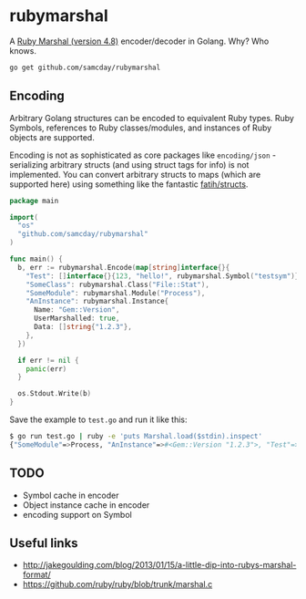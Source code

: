 # rubymarshal

A [Ruby Marshal (version 4.8)](https://ruby-doc.org/core-2.3.0/Marshal.html) encoder/decoder in Golang. Why? Who knows.

```sh
go get github.com/samcday/rubymarshal
```

## Encoding

Arbitrary Golang structures can be encoded to equivalent Ruby types. Ruby Symbols, references to Ruby classes/modules, and instances of Ruby objects are supported.

Encoding is not as sophisticated as core packages like `encoding/json` - serializing arbitrary structs (and using struct tags for info) is not implemented. You can convert arbitrary structs to maps (which are supported here) using something like the fantastic [fatih/structs](https://github.com/fatih/structs).

```go
package main

import(
  "os"
  "github.com/samcday/rubymarshal"
)

func main() {
  b, err := rubymarshal.Encode(map[string]interface{}{
    "Test": []interface{}{123, "hello!", rubymarshal.Symbol("testsym")},
    "SomeClass": rubymarshal.Class("File::Stat"),
    "SomeModule": rubymarshal.Module("Process"),
    "AnInstance": rubymarshal.Instance{
      Name: "Gem::Version",
      UserMarshalled: true,
      Data: []string{"1.2.3"},
    },
  })

  if err != nil {
    panic(err)
  }

  os.Stdout.Write(b)
}
```

Save the example to `test.go` and run it like this:

```sh
$ go run test.go | ruby -e 'puts Marshal.load($stdin).inspect'
{"SomeModule"=>Process, "AnInstance"=>#<Gem::Version "1.2.3">, "Test"=>[123, "hello!", :testsym], "SomeClass"=>File::Stat}
```


## TODO

 * Symbol cache in encoder
 * Object instance cache in encoder
 * encoding support on Symbol

## Useful links

 * http://jakegoulding.com/blog/2013/01/15/a-little-dip-into-rubys-marshal-format/
 * https://github.com/ruby/ruby/blob/trunk/marshal.c
